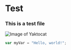 # Test
### This is a test file
![Image of Yaktocat](https://octodex.github.com/images/yaktocat.png) 
``` JaVASCRIPT
var myVar = "Hello, world!";
```
